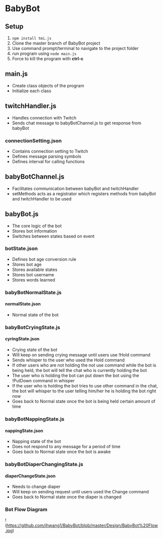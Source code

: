 # BabyBot

## Setup

1. `npm install tmi.js`
2. Clone the master branch of BabyBot project
3. Use command prompt/terminal to navigate to the project folder
4. run program using `node main.js`
5. Force to kill the program with **ctrl-c**

## main.js
- Create class objects of the program
- Initialize each class

## twitchHandler.js
- Handles connection with Twitch
- Sends chat message to babyBotChannel.js to get response from babyBot

### connectionSetting.json
- Contains connection setting to Twitch
- Defines message parsing symbols
- Defines interval for calling functions

## babyBotChannel.js
- Facilitates communication between babyBot and twitchHandler
- setMethods acts as a registrator which registers methods from babyBot and twitchHandler to be used

## babyBot.js
- The core logic of the bot
- Stores bot information
- Switches between states based on event

### botState.json
- Defines bot age conversion rule
- Stores bot age
- Stores available states
- Stores bot username
- Stores words learned

### babyBotNormalState.js
#### normalState.json
- Normal state of the bot

### babyBotCryingState.js
#### cyringState.json
- Crying state of the bot
- Will keep on sending crying message until users use !Hold command
- Sends whisper to the user who used the Hold command
- If other users who are not holding the not use command while the bot is being held, the bot will tell the chat who is currently holding the bot
- The user who is holding the bot can put down the bot using the !PutDown command in whisper
- If the user who is holding the bot tries to use other command in the chat, the bot will whisper to the user telling him/her he is holding the bot right now
- Goes back to Normal state once the bot is being held certain amount of time

### babyBotNappingState.js
#### nappingState.json
- Napping state of the bot
- Does not respond to any message for a period of time
- Goes back to Normal state once the bot is awake

### babyBotDiaperChangingState.js
#### diaperChangeState.json
- Needs to change diaper
- Will keep on sending request until users used the Change command
- Goes back to Normal state once the diaper is changed

### Bot Flow Diagram
! (https://github.com/ihwang1/BabyBot/blob/master/Design/BabyBot%20Flow.jpg)

